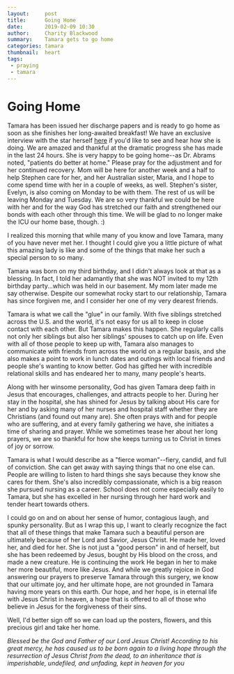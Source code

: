 ```yaml
---
layout:     post
title:      Going Home
date:       2019-02-09 10:30
author:     Charity Blackwood
summary:    Tamara gets to go home
categories: tamara
thumbnail:  heart
tags:
 - praying
 - tamara 
---
```


# Going Home

Tamara has been issued her discharge papers and is ready to go home as soon as she finishes her long-awaited breakfast! We have an exclusive interview with the star herself 
[here](https://www.youtube.com/watch?v=_RqTF-VNtKI) if you'd like to see and hear how she is doing. We are amazed and thankful at the dramatic progress she has made in the last 24 hours. She is very happy to be going home--as Dr. Abrams noted, "patients do better at home." Please pray for the adjustment and for her continued recovery. Mom will be here for another week and a half to help Stephen care for her, and her Australian sister, Maria, and I hope to come spend time with her in a couple of weeks, as well. Stephen's sister, Evelyn, is also coming on Monday to be with them. The rest of us will be leaving Monday and Tuesday. We are so very thankful we could be here with her and for the way God has stretched our faith and strengthened our bonds with each other through this time. We will be glad to no longer make the ICU our home base, though. :) 

I realized this morning that while many of you know and love Tamara, many of you have never met her. I thought I could give you a little picture of what this amazing lady is like and some of the things that make her such a special person to so many. 

Tamara was born on my third birthday, and I didn't always look at that as a blessing. In fact, I told her adamantly that she was NOT invited to my 12th birthday party...which was held in our basement. My mom later made me say otherwise. Despite our somewhat rocky start to our relationship, Tamara has since forgiven me, and I consider her one of my very dearest friends. 

Tamara is what we call the "glue" in our family. With five siblings stretched across the U.S. and the world, it's not easy for us all to keep in close contact with each other. But Tamara makes this happen. She regularly calls not only her siblings but also her siblings' spouses to catch up on life. Even with all of those people to keep up with, Tamara also manages to communicate with friends from across the world on a regular basis, and she also makes a point to work in lunch dates and outings with local friends and people she's wanting to know better. God has gifted her with incredible relational skills and has endeared her to many, many people's hearts. 

Along with her winsome personality, God has given Tamara deep faith in Jesus that encourages, challenges, and attracts people to her. During her stay in the hospital, she has shined for Jesus by talking about His care for her and by asking many of her nurses and hospital staff whether they are Christians (and found out many are). She often prays with and for people who are suffering, and at every family gathering we have, she initiates a time of sharing and prayer. While we sometimes tease her about her long prayers, we are so thankful for how she keeps turning us to Christ in times of joy or sorrow. 

Tamara is what I would describe as a "fierce woman"--fiery, candid, and full of conviction. She can get away with saying things that no one else can. People are willing to listen to hard things she says because they know she cares for them. She's also incredibly compassionate, which is a big reason she pursued nursing as a career. School does not come especially easily to Tamara, but she has excelled in her nursing through her hard work and tender heart towards others. 

I could go on and on about her sense of humor, contagious laugh, and spunky personality. But as I wrap this up, I want to clearly recognize the fact that all of these things that make Tamara such a beautiful person are ultimately because of her Lord and Savior, Jesus Christ. He made her, loved her, and died for her. She is not just a "good person" in and of herself, but she has been redeemed by Jesus, bought by His blood on the cross, and made a new creature. He is continuing the work He began in her to make her more beautiful, more like Jesus. And while we greatly rejoice in God answering our prayers to preserve Tamara through this surgery, we know that our ultimate joy, and her ultimate hope, are not grounded in Tamara having more years on this earth. Our hope, and her hope, is in eternal life with Jesus Christ in heaven, a hope that is offered to all of those who believe in Jesus for the forgiveness of their sins. 

Well, I'd better sign off so we can load up the posters, flowers, and this precious girl and take her home. 

*Blessed be the God and Father of our Lord Jesus Christ! According to his great mercy, he has caused us to be born again to a living hope through the resurrection of Jesus Christ from the dead, to an inheritance that is imperishable, undefiled, and unfading, kept in heaven for you*


